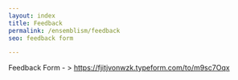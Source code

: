 ```yaml
---
layout: index
title: Feedback
permalink: /ensemblism/feedback
seo: feedback form

---
```


Feedback Form - > https://fjitjvonwzk.typeform.com/to/m9sc7Oqx
